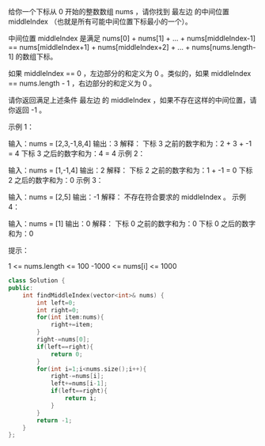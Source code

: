 给你一个下标从 0 开始的整数数组 nums ，请你找到 最左边 的中间位置 middleIndex （也就是所有可能中间位置下标最小的一个）。

中间位置 middleIndex 是满足 nums[0] + nums[1] + ... + nums[middleIndex-1] == nums[middleIndex+1] + nums[middleIndex+2] + ... + nums[nums.length-1] 的数组下标。

如果 middleIndex == 0 ，左边部分的和定义为 0 。类似的，如果 middleIndex == nums.length - 1 ，右边部分的和定义为 0 。

请你返回满足上述条件 最左边 的 middleIndex ，如果不存在这样的中间位置，请你返回 -1 。

 

示例 1：

输入：nums = [2,3,-1,8,4]
输出：3
解释：
下标 3 之前的数字和为：2 + 3 + -1 = 4
下标 3 之后的数字和为：4 = 4
示例 2：

输入：nums = [1,-1,4]
输出：2
解释：
下标 2 之前的数字和为：1 + -1 = 0
下标 2 之后的数字和为：0
示例 3：

输入：nums = [2,5]
输出：-1
解释：
不存在符合要求的 middleIndex 。
示例 4：

输入：nums = [1]
输出：0
解释：
下标 0 之前的数字和为：0
下标 0 之后的数字和为：0


提示：

1 <= nums.length <= 100
-1000 <= nums[i] <= 1000

```cpp
class Solution {
public:
    int findMiddleIndex(vector<int>& nums) {
        int left=0;
        int right=0;
        for(int item:nums){
            right+=item;
        }
        right-=nums[0];
        if(left==right){
            return 0;
        }
        for(int i=1;i<nums.size();i++){
            right-=nums[i];
            left+=nums[i-1];
            if(left==right){
                return i;
            }
        }
        return -1;
    }
};
```


